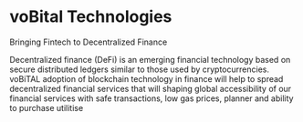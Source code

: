 # voBital Technologies
 
 
 Bringing Fintech to Decentralized Finance
 
Decentralized finance (DeFi) is an emerging financial technology based on secure distributed ledgers similar to those used by cryptocurrencies. 
voBiTAL adoption of blockchain technology in finance will help to spread decentralized financial services that will shaping global accessibility of our financial services with safe transactions, low gas prices, planner and ability to purchase utilitise 

